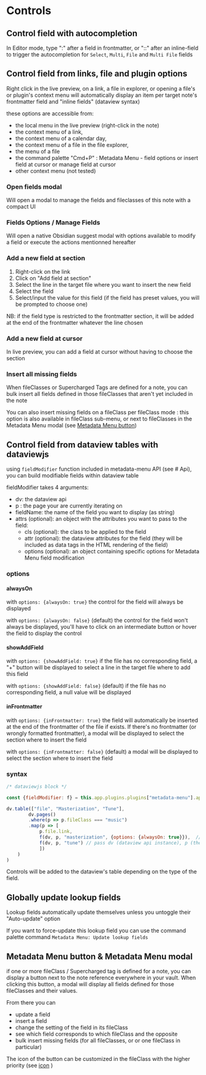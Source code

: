 # Controls

## Control field with autocompletion
In Editor mode, type ":" after a field in frontmatter, or "::" after an inline-field to trigger the autocompletion for `Select`, `Multi`, `File` and `Multi File` fields

## Control field from links, file and plugin options
Right click in the live preview, on a link, a file in explorer, or opening a file's or plugin's context menu will automatically display an item per target note's frontmatter field and "inline fields" (dataview syntax)

these options are accessible from:

- the local menu in the live preview (right-click in the note)
- the context menu of a link, 
- the context menu of a calendar day, 
- the context menu of a file in the file explorer,
- the menu of a file
- the command palette "Cmd+P" : Metadata Menu - field options or insert field at cursor or manage field at cursor
- other context menu (not tested)

### Open fields modal

Will open a modal to manage the fields and fileclasses of this note with a compact UI

### Fields Options / Manage Fields

Will open a native Obsidian suggest modal with options available to modify a field or execute the actions mentionned hereafter

### Add a new field at section

1. Right-click on the link
2. Click on "Add field at section"
3. Select the line in the target file where you want to insert the new field
4. Select the field
5. Select/input the value for this field (if the field has preset values, you will be prompted to choose one)

NB: if the field type is restricted to the frontmatter section, it will be added at the end of the frontmatter whatever the line chosen

### Add a new field at cursor

In live preview, you can add a field at cursor without having to choose the section

### Insert all missing fields

When fileClasses or Supercharged Tags are defined for a note, you can bulk insert all fields defined in those fileClasses that aren't yet included in the note

You can also insert missing fields on a fileClass per fileClass mode : this option is also available in fileClass sub-menu, or next to fileClasses in the Metadata Menu modal (see [Metadata Menu button](#metadata-menu-button--metadata-menu-modal))

## Control field from dataview tables with dataviewjs

using `fieldModifier` function included in metadata-menu API (see # Api), you can build modifiable fields within dataview table

fieldModifier takes 4 arguments:

- dv: the dataview api
- p : the page your are currently iterating on
- fieldName: the name of the field you want to display (as string)
- attrs (optional): an object with the attributes you want to pass to the field:
    - cls (optional): the class to be applied to the field
    - attr (optional): the dataview attributes for the field (they will be included as data tags in the HTML rendering of the field)
    - options (optional): an object containing specific options for Metadata Menu field modification

### options

#### alwaysOn

with `options: {alwaysOn: true}` the control for the field will always be displayed

with `options: {alwaysOn: false}` (default) the control for the field won't always be displayed, you'll have to click on an intermediate button or hover the field to display the control

#### showAddField

with `options: {showAddField: true}` if the file has no corresponding field, a "+" button will be displayed to select a line in the target file where to add this field

with `options: {showAddField: false}` (default) if the file has no corresponding field, a null value will be displayed

#### inFrontmatter

with `options: {inFrontmatter: true}` the field will automatically be inserted at the end of the frontmatter of the file if exists. If there's no frontmatter (or wrongly formatted frontmatter), a modal will be displayed to select the section where to insert the field

with `options: {inFrontmatter: false}` (default) a modal will be displayed to select the section where to insert the field 

### syntax

```js
/* dataviewjs block */

const {fieldModifier: f} = this.app.plugins.plugins["metadata-menu"].api // destruct metadata-menu api to use fieldModifier function and give an alias: "f"

dv.table(["file", "Masterization", "Tune"], 
        dv.pages()
        .where(p => p.fileClass === "music")
        .map(p => [
            p.file.link, 
            f(dv, p, "masterization", {options: {alwaysOn: true}}),  // pass dv (dataview api instance), p (the page), the field name to fieldModifier (: "f") and an object with options: {alwaysOn: true} so taht the control is always visible
            f(dv, p, "tune") // pass dv (dataview api instance), p (the page), and the field name to fieldModifier (: "f")
            ])
    )
)
```

Controls will be added to the dataview's table depending on the type of the field.

## Globally update lookup fields

Lookup fields automatically update themselves unless you untoggle their "Auto-update" option

If you want to force-update this lookup field you can use the command palette command `Metadata Menu: Update lookup fields`

## Metadata Menu button & Metadata Menu modal

if one or more fileClass / Supercharged tag is defined for a note, you can display a button next to the note reference everywhere in your vault.
When clicking this button, a modal will display all fields defined for those fileClasses and their values.

From there you can
- update a field
- insert a field
- change the setting of the field in its fileClass
- see which field corresponds to which fileClass and the opposite
- bulk insert missing fields (for all fileClasses, or or one fileClass in particular)

The icon of the button can be customized in the fileClass with the higher priority (see [icon](/fileclasses/#iconfield) )